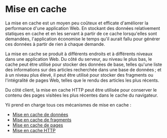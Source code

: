 Mise en cache
=============

La mise en cache est un moyen peu coûteux et efficate d'améliorer la performance d'une application Web. En stockant des données relativement statiques en cache et en les servant à partir de ce cache lorsqu'elles sont demandées, l'application économise le temps qu'il aurait fallu pour générer ces données à partir de rien à chaque demande.

La mise en cache se produit à différents endroits et à différents niveaux dans une application Web. Du côté du serveur, au niveau le plus bas, le cache peut être utilisé pour stocker des données de base, telles qu'une liste des informations sur des articles recherchée dans une base de données ; et à un niveau plus élevé, il peut être utilisé pour stocker des fragments ou l'intégralité de pages Web, telles que le rendu des articles les plus récents. 

Du côté client, la mise en cache HTTP peut être utilisée pour conserver le contenu des pages visitées les plus récentes dans le cache du navigateur.

Yii prend en charge tous ces mécanismes de mise en cache :

* [Mise en cache de données](caching-data.md)
* [Mise en cache de fragments](caching-fragment.md)
* [Mise en cache de pages](caching-page.md)
* [Mise en cache HTTP](caching-http.md)
